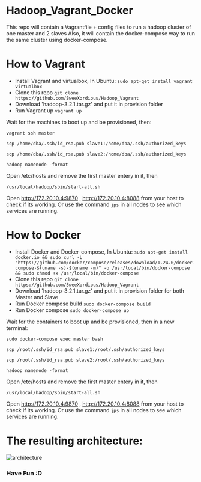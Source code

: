 # Hadoop_Vagrant_Docker
This repo will contain a Vagrantfile + config files to run a hadoop cluster of one master and 2 slaves
Also, it will contain the docker-compose way to run the same cluster using docker-compose.

# How to Vagrant
- Install Vagrant and virtualbox,
In Ubuntu: `sudo apt-get install vagrant virtualbox`
- Clone this repo
`git clone https://github.com/SweeXordious/Hadoop_Vagrant`
- Download 'hadoop-3.2.1.tar.gz' and put it in provision folder
- Run Vagrant up
`vagrant up`

Wait for the machines to boot up and be provisioned, then:

`vagrant ssh master`

`scp /home/dba/.ssh/id_rsa.pub slave1:/home/dba/.ssh/authorized_keys`

`scp /home/dba/.ssh/id_rsa.pub slave2:/home/dba/.ssh/authorized_keys`

`hadoop namenode -format`

Open /etc/hosts and remove the first master entery in it, then

`/usr/local/hadoop/sbin/start-all.sh`

Open http://172.20.10.4:9870 , http://172.20.10.4:8088 from your host to check if its working. Or use the command `jps` in all nodes to see which services are running.

# How to Docker
- Install Docker and Docker-compose,
In Ubuntu: `sudo apt-get install docker.io && sudo curl -L "https://github.com/docker/compose/releases/download/1.24.0/docker-compose-$(uname -s)-$(uname -m)" -o /usr/local/bin/docker-compose && sudo chmod +x /usr/local/bin/docker-compose ` 
- Clone this repo
`git clone https://github.com/SweeXordious/Hadoop_Vagrant`
- Download 'hadoop-3.2.1.tar.gz' and put it in provision folder for both Master and Slave
- Run Docker compose build
`sudo docker-compose build`
- Run Docker compose
`sudo docker-compose up`

Wait for the containers to boot up and be provisioned, then in a new terminal:

`sudo docker-compose exec master bash`

`scp /root/.ssh/id_rsa.pub slave1:/root/.ssh/authorized_keys`

`scp /root/.ssh/id_rsa.pub slave2:/root/.ssh/authorized_keys`

`hadoop namenode -format`

Open /etc/hosts and remove the first master entery in it, then

`/usr/local/hadoop/sbin/start-all.sh`

Open http://172.20.10.4:9870 , http://172.20.10.4:8088 from your host to check if its working. Or use the command `jps` in all nodes to see which services are running.


# The resulting architecture:

![architecture](https://i.ibb.co/7nPsLCy/cluster-picture.png)


### Have Fun :D
